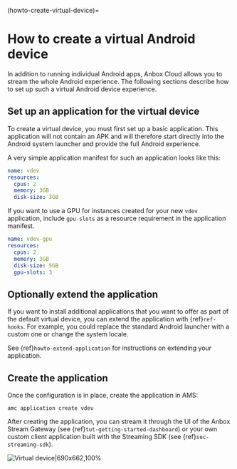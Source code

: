 (howto-create-virtual-device)=
# How to create a virtual Android device

In addition to running individual Android apps, Anbox Cloud allows you to stream the whole Android experience. The following sections describe how to set up such a virtual Android device experience.

## Set up an application for the virtual device

To create a virtual device, you must first set up a basic application. This application will not contain an APK and will therefore start directly into the Android system launcher and provide the full Android experience.

A very simple application manifest for such an application looks like this:

```yaml
name: vdev
resources:
  cpus: 2
  memory: 3GB
  disk-size: 3GB
```

If you want to use a GPU for instances created for your new `vdev` application, include `gpu-slots` as a resource requirement in the application manifest.

```yaml
name: vdev-gpu
resources:
  cpus: 2
  memory: 3GB
  disk-size: 5GB
  gpu-slots: 3
```

## Optionally extend the application

If you want to install additional applications that you want to offer as part of the default virtual device, you can extend the application with {ref}`ref-hooks`. For example, you could replace the standard Android launcher with a custom one or change the system locale.

See {ref}`howto-extend-application` for instructions on extending your application.

## Create the application

Once the configuration is in place, create the application in AMS:

    amc application create vdev

After creating the application, you can stream it through the UI of the Anbox Stream Gateway (see {ref}`tut-getting-started-dashboard`) or your own custom client application built with the Streaming SDK (see {ref}`sec-streaming-sdk`).

![Virtual device|690x662,100%](https://assets.ubuntu.com/v1/4cc5a115-application_virtual-device.png)
